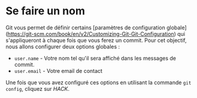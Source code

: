 # Se faire un nom

Git vous permet de définir certains [paramètres de configuration globale] (https://git-scm.com/book/en/v2/Customizing-Git-Git-Configuration) qui s'appliqueront à chaque fois que vous ferez un commit. Pour cet objectif, nous allons configurer deux options globales :

* `user.name` - Votre nom tel qu'il sera affiché dans les messages de commit.
* `user.email` - Votre email de contact

Une fois que vous avez configuré ces options en utilisant la commande `git config`, cliquez sur *HACK*.
